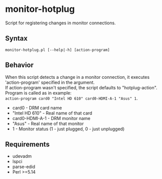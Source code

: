 # monitor-hotplug

Script for registering changes in monitor connections.

## Syntax
`monitor-hotplug.pl [--help|-h] [action-program]`

## Behavior
When this script detects a change in a monitor connection, it executes 'action-program' specified in the argument.  
If action-program wasn't specified, the script defaults to "hotplug-action".  
Program is called as in example:  
`action-program card0 "Intel HD 610" card0-HDMI-A-1 "Asus" 1`.

- card0 - DRM card name
- "Intel HD 610" - Real name of that card
- card0-HDMI-A-1 - DRM monitor name
- "Asus" - Real name of that monitor
- 1 - Monitor status (1 - just plugged, 0 - just unplugged)

## Requirements
- udevadm
- lspci
- parse-edid
- Perl >=5.14
